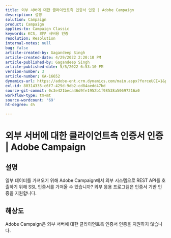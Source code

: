 ```yaml
---
title: 외부 서버에 대한 클라이언트측 인증서 인증 | Adobe Campaign
description: 설명
solution: Campaign
product: Campaign
applies-to: Campaign Classic
keywords: KCS, 외부 서버용 인증
resolution: Resolution
internal-notes: null
bug: false
article-created-by: Gagandeep Singh
article-created-date: 4/29/2022 2:20:10 PM
article-published-by: Gagandeep Singh
article-published-date: 5/5/2022 6:53:10 PM
version-number: 3
article-number: KA-16652
dynamics-url: https://adobe-ent.crm.dynamics.com/main.aspx?forceUCI=1&pagetype=entityrecord&etn=knowledgearticle&id=5b70dc75-c7c7-ec11-a7b6-0022480a1de4
exl-id: 80314335-c6f7-429d-9db2-cd84aedd47bd
source-git-commit: 0c3e421beca46d9fe1952b1f98538a50697216a0
workflow-type: tm+mt
source-wordcount: '69'
ht-degree: 4%

---
```


# 외부 서버에 대한 클라이언트측 인증서 인증 | Adobe Campaign

## 설명


일부 데이터를 가져오기 위해 Adobe Campaign에서 외부 시스템으로 REST API를 호출하기 위해 SSL 인증서를 가져올 수 있습니까? 외부 응용 프로그램은 인증서 기반 인증을 지원합니다.


## 해상도


Adobe Campaign은 외부 서버에 대한 클라이언트측 인증서 인증을 지원하지 않습니다.
